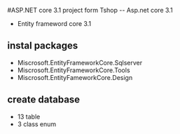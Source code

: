 #ASP.NET core 3.1 project form Tshop
-- Asp.net core 3.1
- Entity frameword core 3.1
## instal packages
- Miscrosoft.EntityFrameworkCore.Sqlserver
- Miscrosoft.EntityFrameworkCore.Tools
- Miscrosoft.EntityFameworkCore.Design
## create database 
- 13 table 
- 3 class enum